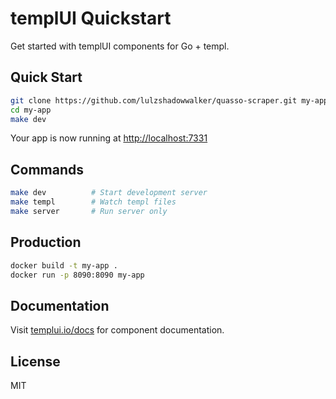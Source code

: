 # templUI Quickstart

Get started with templUI components for Go + templ.

## Quick Start

```bash
git clone https://github.com/lulzshadowwalker/quasso-scraper.git my-app
cd my-app
make dev
```

Your app is now running at [http://localhost:7331](http://localhost:7331)

## Commands

```bash
make dev          # Start development server
make templ        # Watch templ files
make server       # Run server only
```

## Production

```bash
docker build -t my-app .
docker run -p 8090:8090 my-app
```

## Documentation

Visit [templui.io/docs](https://templui.io/docs) for component documentation.

## License

MIT

